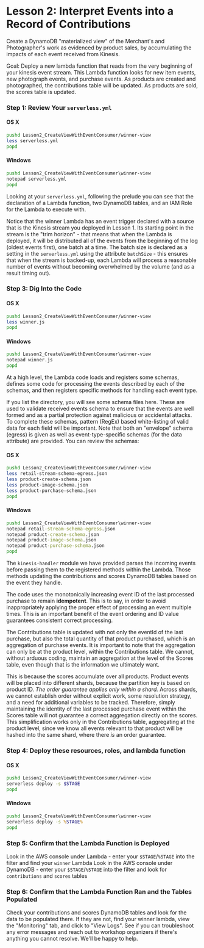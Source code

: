 # Lesson 2: Interpret Events into a Record of Contributions

Create a DynamoDB "materialized view" of the Merchant's and Photographer's work as evidenced by product sales, by accumulating the impacts of each event received from Kinesis.

Goal: Deploy a new lambda function that reads from the very beginning of your kinesis event stream.  This Lambda function looks for new item events, new photograph events, and purchase events.  As products are created and photographed, the contributions table will be updated.  As products are sold, the scores table is updated.

### Step 1: Review Your `serverless.yml`

#### OS X

```sh
pushd Lesson2_CreateViewWithEventConsumer/winner-view
less serverless.yml
popd
```

#### Windows

```bat
pushd Lesson2_CreateViewWithEventConsumer\winner-view
notepad serverless.yml
popd
```

Looking at your `serverless.yml`, following the prelude you can see that the declaration of a Lambda function, two DynamoDB tables, and an IAM Role for the Lambda to execute with.

Notice that the winner Lambda has an event trigger declared with a source that is the Kinesis stream you deployed in Lesson 1.  Its starting point in the stream is the "trim horizon" - that means that when the Lambda is deployed, it will be distributed all of the events from the beginning of the log (oldest events first), one batch at a time.  The batch size is declared as a setting in the `serverless.yml` using the attribute `batchSize` - this ensures that when the stream is backed-up, each Lambda will process a reasonable number of events without becoming overwhelmed by the volume (and as a result timing out).

### Step 3: Dig Into the Code

#### OS X

```sh
pushd Lesson2_CreateViewWithEventConsumer/winner-view
less winner.js
popd
```

#### Windows

```bat
pushd Lesson2_CreateViewWithEventConsumer\winner-view
notepad winner.js
popd
```

At a high level, the Lambda code loads and registers some schemas, defines some code for processing the events described by each of the schemas, and then registers specific methods for handling each event type.

If you list the directory, you will see some schema files here.  These are used to validate received events schema to ensure that the events are well formed and as a partial protection against malicious or accidental attacks.  To complete these schemas, pattern (RegEx) based white-listing of valid data for each field will be important.  Note that both an "envelope" schema (egress) is given as well as event-type-specific schemas (for the data attribute) are provided.  You can review the schemas:

#### OS X

```sh
pushd Lesson2_CreateViewWithEventConsumer/winner-view
less retail-stream-schema-egress.json
less product-create-schema.json
less product-image-schema.json
less product-purchase-schema.json
popd
```

#### Windows

```bat
pushd Lesson2_CreateViewWithEventConsumer\winner-view
notepad retail-stream-schema-egress.json
notepad product-create-schema.json
notepad product-image-schema.json
notepad product-purchase-schema.json
popd
```

The `kinesis-handler` module we have provided parses the incoming events before passing them to the registered methods within the Lambda.  Those methods updating the contributions and scores DynamoDB tables based on the event they handle.

The code uses the monotonically increasing event ID of the last processed purchase to remain **idempotent**.  This is to say, in order to avoid inappropriately applying the proper effect of processing an event multiple times. This is an important benefit of the event ordering and ID value guarantees consistent correct processing.

The Contributions table is updated with not only the eventId of the last purchase, but also the total quantity of that product purchased, which is an aggregation of purchase events.
It is important to note that the aggregation can only be at the product level, within the Contributions table.  We cannot, without arduous coding, maintain an aggregation at the level of the Scores table, even though that is the information we ultimately want.

This is because the scores accumulate over all products.  Product events will be placed into different shards, because the partition key is based on product ID.  *The order guarantee applies only within a shard.*  Across shards, we cannot establish order without explicit work, some resolution strategy, and a need for additional variables to be tracked.  Therefore, simply maintaining the identity of the last processed purchase event within the Scores table will not guarantee a correct aggregation directly on the scores.  This simplification works only in the Contributions table, aggregating at the product level, since we know all events relevant to that product will be hashed into the same shard, where there *is* an order guarantee.

### Step 4: Deploy these resources, roles, and lambda function

#### OS X

```sh
pushd Lesson2_CreateViewWithEventConsumer/winner-view
serverless deploy -s $STAGE
popd
```

#### Windows

```bat
pushd Lesson2_CreateViewWithEventConsumer\winner-view
serverless deploy -s %STAGE%
popd
```

### Step 5: Confirm that the Lambda Function is Deployed

Look in the AWS console under Lambda - enter your `$STAGE`/`%STAGE` into the filter and find your `winner` Lambda
Look in the AWS console under DynamoDB - enter your `$STAGE`/`%STAGE` into the filter and look for `contributions` and `scores` tables

### Step 6: Confirm that the Lambda Function Ran and the Tables Populated

Check your contributions and scores DynamoDB tables and look for the data to be populated there.  If they are not, find your winner lambda, view the "Monitoring" tab, and click to "View Logs".  See if you can troubleshoot any error messages and reach out to workshop organizers if there's anything you cannot resolve.  We'll be happy to help.
